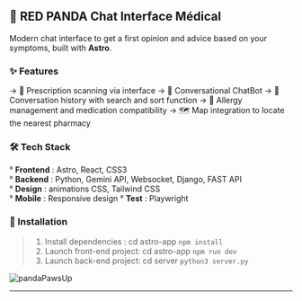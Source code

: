 ## 📱 RED PANDA Chat Interface Médical

Modern chat interface to get a first opinion and advice based on your symptoms, built with **Astro**.

### ✨ Features

-> 📄 Prescription scanning via interface
-> 💬 Conversational ChatBot
-> 📑 Conversation history with search and sort function
-> 🚨 Allergy management and medication compatibility
-> 🗺️ Map integration to locate the nearest pharmacy

### 🛠️ Tech Stack

° **Frontend** : Astro, React, CSS3\
° **Backend** : Python, Gemini API, Websocket, Django, FAST API\
° **Design** : animations CSS, Tailwind CSS\
° **Mobile** : Responsive design
° **Test** : Playwright


### 🚀 Installation

>1. Install dependencies : cd astro-app `npm install`  
>2. Launch front-end project: cd astro-app `npm run dev`
>3. Launch back-end project: cd server `python3 server.py`



![pandaPawsUp](https://github.com/user-attachments/assets/9e7e2ea2-6280-479f-bfff-3fb5701e96e1)


---

